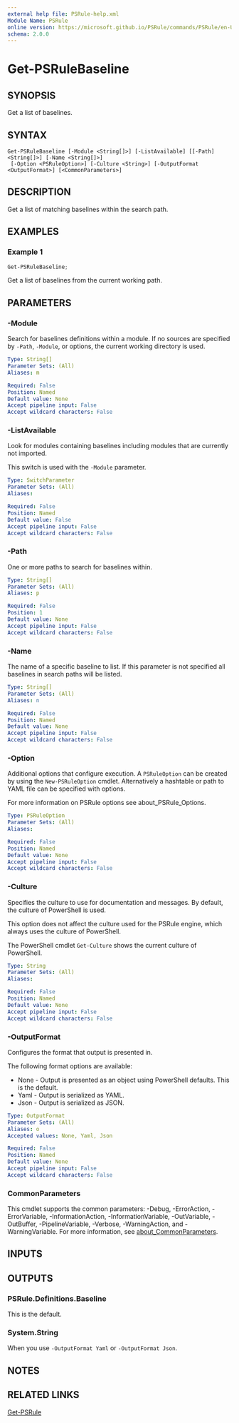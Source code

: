```yaml
---
external help file: PSRule-help.xml
Module Name: PSRule
online version: https://microsoft.github.io/PSRule/commands/PSRule/en-US/Get-PSRuleBaseline.html
schema: 2.0.0
---
```


# Get-PSRuleBaseline

## SYNOPSIS

Get a list of baselines.

## SYNTAX

```text
Get-PSRuleBaseline [-Module <String[]>] [-ListAvailable] [[-Path] <String[]>] [-Name <String[]>]
 [-Option <PSRuleOption>] [-Culture <String>] [-OutputFormat <OutputFormat>] [<CommonParameters>]
```

## DESCRIPTION

Get a list of matching baselines within the search path.

## EXAMPLES

### Example 1

```powershell
Get-PSRuleBaseline;
```

Get a list of baselines from the current working path.

## PARAMETERS

### -Module

Search for baselines definitions within a module.
If no sources are specified by `-Path`, `-Module`, or options, the current working directory is used.

```yaml
Type: String[]
Parameter Sets: (All)
Aliases: m

Required: False
Position: Named
Default value: None
Accept pipeline input: False
Accept wildcard characters: False
```

### -ListAvailable

Look for modules containing baselines including modules that are currently not imported.

This switch is used with the `-Module` parameter.

```yaml
Type: SwitchParameter
Parameter Sets: (All)
Aliases:

Required: False
Position: Named
Default value: False
Accept pipeline input: False
Accept wildcard characters: False
```

### -Path

One or more paths to search for baselines within.

```yaml
Type: String[]
Parameter Sets: (All)
Aliases: p

Required: False
Position: 1
Default value: None
Accept pipeline input: False
Accept wildcard characters: False
```

### -Name

The name of a specific baseline to list.
If this parameter is not specified all baselines in search paths will be listed.

```yaml
Type: String[]
Parameter Sets: (All)
Aliases: n

Required: False
Position: Named
Default value: None
Accept pipeline input: False
Accept wildcard characters: False
```

### -Option

Additional options that configure execution.
A `PSRuleOption` can be created by using the `New-PSRuleOption` cmdlet.
Alternatively a hashtable or path to YAML file can be specified with options.

For more information on PSRule options see about_PSRule_Options.

```yaml
Type: PSRuleOption
Parameter Sets: (All)
Aliases:

Required: False
Position: Named
Default value: None
Accept pipeline input: False
Accept wildcard characters: False
```

### -Culture

Specifies the culture to use for documentation and messages. By default, the culture of PowerShell is used.

This option does not affect the culture used for the PSRule engine, which always uses the culture of PowerShell.

The PowerShell cmdlet `Get-Culture` shows the current culture of PowerShell.

```yaml
Type: String
Parameter Sets: (All)
Aliases:

Required: False
Position: Named
Default value: None
Accept pipeline input: False
Accept wildcard characters: False
```

### -OutputFormat

Configures the format that output is presented in.

The following format options are available:

- None - Output is presented as an object using PowerShell defaults. This is the default.
- Yaml - Output is serialized as YAML.
- Json - Output is serialized as JSON.

```yaml
Type: OutputFormat
Parameter Sets: (All)
Aliases: o
Accepted values: None, Yaml, Json

Required: False
Position: Named
Default value: None
Accept pipeline input: False
Accept wildcard characters: False
```

### CommonParameters

This cmdlet supports the common parameters: -Debug, -ErrorAction, -ErrorVariable, -InformationAction, -InformationVariable, -OutVariable, -OutBuffer, -PipelineVariable, -Verbose, -WarningAction, and -WarningVariable. For more information, see [about_CommonParameters](http://go.microsoft.com/fwlink/?LinkID=113216).

## INPUTS

## OUTPUTS

### PSRule.Definitions.Baseline

This is the default.

### System.String

When you use `-OutputFormat Yaml` or `-OutputFormat Json`.

## NOTES

## RELATED LINKS

[Get-PSRule](Get-PSRule.md)
